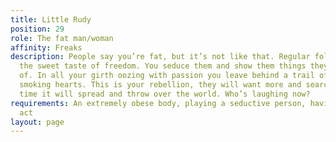 ```yaml
---
title: Little Rudy
position: 29
role: The fat man/woman
affinity: Freaks
description: People say you’re fat, but it’s not like that. Regular folk don’t understand
  the sweet taste of freedom. You seduce them and show them things they’ve never dreamed
  of. In all your girth oozing with passion you leave behind a trail of longing and
  smoking hearts. This is your rebellion, they will want more and search for it. In
  time it will spread and throw over the world. Who’s laughing now?
requirements: An extremely obese body, playing a seductive person, having an on stage
  act
layout: page
---
```



